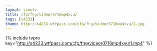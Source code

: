 ```yaml
--- 
layout: sieutv
title: cfp/fhg/video/0716mp4xvu/
tags: [s4233]
thumb: http://s4233.wtfpass.com/cfp/fhg/video/0716mp4xvu/1.jpg
---
```

{% include tvpro key="http://s4233.wtfpass.com/cfp/fhg/video/0716mp4xvu/1.mp4" %} 
